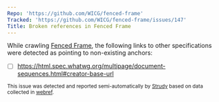 ```yaml
---
Repo: 'https://github.com/WICG/fenced-frame'
Tracked: 'https://github.com/WICG/fenced-frame/issues/147'
Title: Broken references in Fenced Frame
---
```


While crawling [Fenced Frame](https://wicg.github.io/fenced-frame/), the following links to other specifications were detected as pointing to non-existing anchors:
* [ ] https://html.spec.whatwg.org/multipage/document-sequences.html#creator-base-url

<sub>This issue was detected and reported semi-automatically by [Strudy](https://github.com/w3c/strudy/) based on data collected in [webref](https://github.com/w3c/webref/).</sub>
